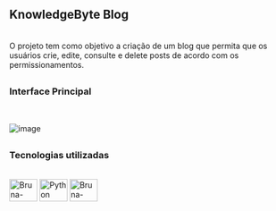 ## KnowledgeByte Blog
<div style="display: inline_block"><br>  
O projeto tem como objetivo a criação de um blog que permita que os usuários crie, edite, consulte e delete posts de acordo com os permissionamentos.
<br>
</div>

 ##


### Interface Principal
<br/>

![image](https://github.com/user-attachments/assets/5a44edfc-7ab1-4976-a5aa-c86629450f5c)


 ##

### Tecnologias utilizadas

<div style="display: inline_block"><br>  
  <img align="center" alt="Bruna-Django" height="40" width="50" src="https://cdn.jsdelivr.net/gh/devicons/devicon@latest/icons/django/django-plain-wordmark.svg" />
  <img align="center" alt="Python" height="40" width="50" src="https://cdn.jsdelivr.net/gh/devicons/devicon@latest/icons/python/python-original-wordmark.svg" /> 
  <img align="center" alt="Bruna-Bootstrap" height="40" width="50" src="https://cdn.jsdelivr.net/gh/devicons/devicon@latest/icons/bootstrap/bootstrap-original-wordmark.svg" />  
</div>




